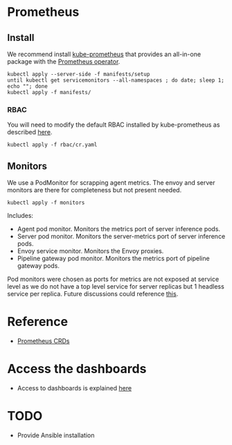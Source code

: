 # Prometheus

## Install

We recommend install [kube-prometheus](https://github.com/prometheus-community/helm-charts/tree/main/charts/kube-prometheus-stack) that provides an all-in-one package with the [Prometheus operator](https://github.com/prometheus-operator/prometheus-operator).

```
kubectl apply --server-side -f manifests/setup
until kubectl get servicemonitors --all-namespaces ; do date; sleep 1; echo ""; done
kubectl apply -f manifests/
```

### RBAC

You will need to modify the default RBAC installed by kube-prometheus as described [here](https://github.com/prometheus-operator/prometheus-operator/blob/main/Documentation/user-guides/getting-started.md#enable-rbac-rules-for-prometheus-pods).

```
kubectl apply -f rbac/cr.yaml
```

## Monitors

We use a PodMonitor for scrapping agent metrics. The envoy and server monitors are there for completeness but not present needed.

```
kubectl apply -f monitors
```

Includes:

 * Agent pod monitor. Monitors the metrics port of server inference pods.
 * Server pod monitor. Monitors the server-metrics port of server inference pods.
 * Envoy service monitor. Monitors the Envoy proxies.
 * Pipeline gateway pod monitor. Monitors the metrics port of pipeline gateway pods.

Pod monitors were chosen as ports for metrics are not exposed at service level as we do not have a top level service for server replicas but 1 headless service per replica. Future discussions could reference [this](https://github.com/prometheus-operator/prometheus-operator/issues/3119).


# Reference

 * [Prometheus CRDs](https://github.com/prometheus-operator/prometheus-operator/blob/main/Documentation/api.md)

# Access the dashboards

 * Access to dashboards is explained [here](https://github.com/prometheus-operator/kube-prometheus#access-the-dashboards)

# TODO

 * Provide Ansible installation


